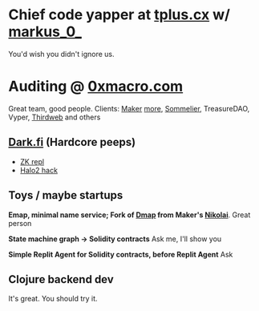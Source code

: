 # Chief code yapper at [tplus.cx](http://tplus.cx) w/ [markus_0_](http://x.com/markus_0_)

You'd wish you didn't ignore us.

# Auditing @ [0xmacro.com](http://0xmacro.com)

Great team, good people. Clients: [Maker](https://0xmacro.com/library/audits/maker-1) [more](https://0xmacro.notion.site/MakerDAO-1-TWAP-Lag-and-Arbitrage-Loss-5ee753d73d4f49dda61c4d566e99f925), [Sommelier](https://0xmacro.com/library/audits/sommelier-3), TreasureDAO, Vyper, [Thirdweb](https://0xmacro.com/library/audits/thirdweb-6) and others

## [Dark.fi](https://dark.fi/) (Hardcore peeps)

* [ZK repl](https://twitter.com/parazyd/status/1690776743756402688)
* [Halo2 hack](https://github.com/parazyd/halo2/pull/2)
 
## Toys / maybe startups

**Emap, minimal name service; Fork of [Dmap](https://github.com/dapphub/dmap) from Maker's [Nikolai](https://nikolai.fyi/)**. Great person

**State machine graph -> Solidity contracts**
Ask me, I'll show you

**Simple Replit Agent for Solidity contracts, before Replit Agent**
Ask

## Clojure backend dev

It's great. You should try it.

